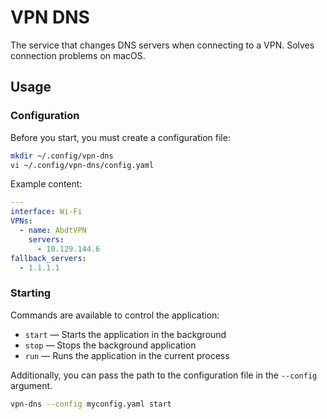 # VPN DNS

The service that changes DNS servers when connecting to a VPN. Solves connection problems on macOS.

## Usage

### Configuration

Before you start, you must create a configuration file:

```sh
mkdir ~/.config/vpn-dns
vi ~/.config/vpn-dns/config.yaml
```

Example content:

```yaml
---
interface: Wi-Fi
VPNs:
  - name: AbdtVPN
    servers:
      - 10.129.144.6
fallback_servers:
  - 1.1.1.1
```

### Starting

Commands are available to control the application:

* `start` — Starts the application in the background
* `stop` — Stops the background application
* `run` — Runs the application in the current process

Additionally, you can pass the path to the configuration file in the `--config` argument.

```sh
vpn-dns --config myconfig.yaml start
```